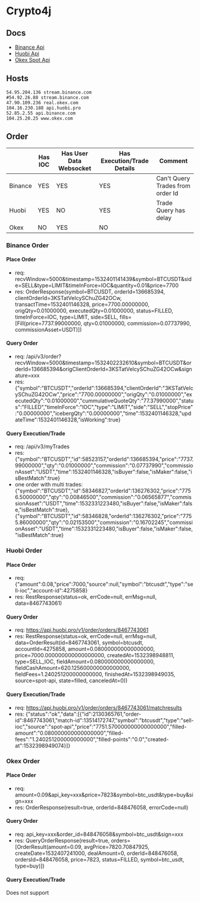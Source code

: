 # Crypto4j

## Docs

* [Binance Api](https://github.com/binance-exchange/binance-official-api-docs)
* [Huobi Api](https://github.com/huobiapi/API_Docs)
* [Okex Spot Api](https://github.com/okcoin-okex/API-docs-OKEx.com/tree/master/API-For-Spot-CN)

## Hosts

```
54.95.204.136 stream.binance.com
#54.92.26.88 stream.binance.com
47.90.109.236 real.okex.com
104.16.230.188 api.huobi.pro
52.85.2.55 api.binance.com
104.25.20.25 www.okex.com
```

## Order

|         | Has IOC | Has User Data Websocket | Has Execution/Trade Details | Comment                          |
|---------|---------|-------------------------|-----------------------------|----------------------------------|
| Binance | YES     | YES                     | YES                         | Can't Query Trades from order Id |
| Huobi   | YES     | NO                      | YES                         | Trade Query has delay            |
| Okex    | NO      | YES                     | NO                          |                                  |

### Binance Order

#### Place Order 

* req: recvWindow=5000&timestamp=1532401141439&symbol=BTCUSDT&side=SELL&type=LIMIT&timeInForce=IOC&quantity=0.01&price=7700
* res: OrderResponse(symbol=BTCUSDT, orderId=136685394, clientOrderId=3KSTatVeIcySChuZG42OCw, transactTime=1532401146328, price=7700.00000000, origQty=0.01000000, executedQty=0.01000000, status=FILLED, timeInForce=IOC, type=LIMIT, side=SELL, fills=[Fill(price=7737.99000000, qty=0.01000000, commission=0.07737990, commissionAsset=USDT)])

#### Query Order

* req: /api/v3/order?recvWindow=5000&timestamp=1532402232610&symbol=BTCUSDT&orderId=136685394&origClientOrderId=3KSTatVeIcySChuZG42OCw&signature=xxx
* res: {"symbol":"BTCUSDT","orderId":136685394,"clientOrderId":"3KSTatVeIcySChuZG42OCw","price":"7700.00000000","origQty":"0.01000000","executedQty":"0.01000000","cummulativeQuoteQty":"77.37990000","status":"FILLED","timeInForce":"IOC","type":"LIMIT","side":"SELL","stopPrice":"0.00000000","icebergQty":"0.00000000","time":1532401146328,"updateTime":1532401146328,"isWorking":true}

#### Query Execution/Trade

* req: /api/v3/myTrades
* res: {"symbol":"BTCUSDT","id":58523157,"orderId":136685394,"price":"7737.99000000","qty":"0.01000000","commission":"0.07737990","commissionAsset":"USDT","time":1532401146328,"isBuyer":false,"isMaker":false,"isBestMatch":true}
* one order with multi trades: {"symbol":"BTCUSDT","id":58346827,"orderId":136276302,"price":"7756.50000000","qty":"0.00846500","commission":"0.06565877","commissionAsset":"USDT","time":1532331223480,"isBuyer":false,"isMaker":false,"isBestMatch":true},{"symbol":"BTCUSDT","id":58346828,"orderId":136276302,"price":"7755.86000000","qty":"0.02153500","commission":"0.16702245","commissionAsset":"USDT","time":1532331223480,"isBuyer":false,"isMaker":false,"isBestMatch":true}

### Huobi Order

#### Place Order 

* req: {"amount":0.08,"price":7000,"source":null,"symbol":"btcusdt","type":"sell-ioc","account-id":4275858}
* res: RestResponse(status=ok, errCode=null, errMsg=null, data=8467743061)

#### Query Order

* req: https://api.huobi.pro/v1/order/orders/8467743061
* res: RestResponse(status=ok, errCode=null, errMsg=null, data=OrderResult(id=8467743061, symbol=btcusdt, accountId=4275858, amount=0.080000000000000000, price=7000.000000000000000000, createdAt=1532398948811, type=SELL_IOC, fieldAmount=0.080000000000000000, fieldCashAmount=620.125600000000000000, fieldFees=1.240251200000000000, finishedAt=1532398949035, source=spot-api, state=filled, canceledAt=0))

#### Query Execution/Trade

* req: https://api.huobi.pro/v1/order/orders/8467743061/matchresults
* res: {"status":"ok","data":[{"id":2130365761,"order-id":8467743061,"match-id":13514172747,"symbol":"btcusdt","type":"sell-ioc","source":"spot-api","price":"7751.570000000000000000","filled-amount":"0.080000000000000000","filled-fees":"1.240251200000000000","filled-points":"0.0","created-at":1532398949074}]}

### Okex Order

#### Place Order 

* req: amount=0.09&api_key=xxx&price=7823&symbol=btc_usdt&type=buy&sign=xxx
* res: OrderResponse(result=true, orderId=848476058, errorCode=null)

#### Query Order

* req: api_key=xxx&order_id=848476058&symbol=btc_usdt&sign=xxx
* res: QueryOrderResponse(result=true, orders=[OrderResult(amount=0.09, avgPrice=7820.70847925, createDate=1532407241000, dealAmount=0, orderId=848476058, ordersId=848476058, price=7823, status=FILLED, symbol=btc_usdt, type=buy)])


#### Query Execution/Trade

Does not support

